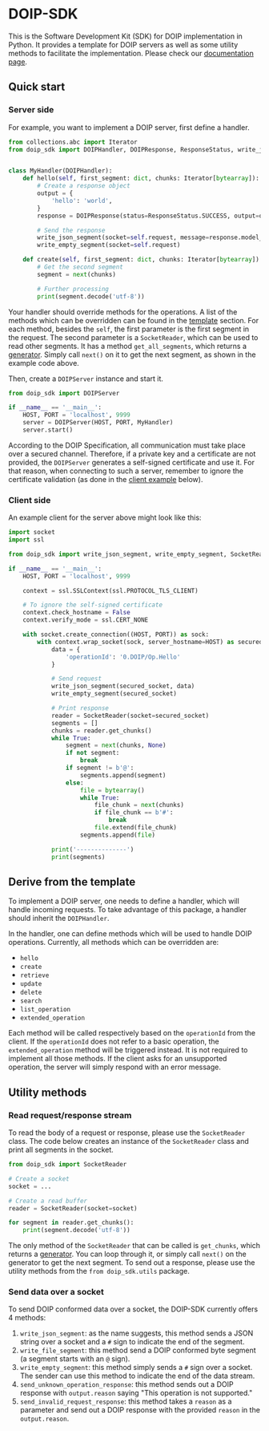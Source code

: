 # DOIP-SDK

This is the Software Development Kit (SDK) for DOIP implementation in Python. It provides a template for DOIP servers as
well as some utility methods to facilitate the implementation. Please check our [documentation page][3].

## Quick start

### Server side

For example, you want to implement a DOIP server, first define a handler.

```python
from collections.abc import Iterator
from doip_sdk import DOIPHandler, DOIPResponse, ResponseStatus, write_json_segment, write_empty_segment


class MyHandler(DOIPHandler):
    def hello(self, first_segment: dict, chunks: Iterator[bytearray]):
        # Create a response object
        output = {
            'hello': 'world',
        }
        response = DOIPResponse(status=ResponseStatus.SUCCESS, output=output)

        # Send the response
        write_json_segment(socket=self.request, message=response.model_dump(exclude_none=True))
        write_empty_segment(socket=self.request)

    def create(self, first_segment: dict, chunks: Iterator[bytearray]):
        # Get the second segment
        segment = next(chunks)

        # Further processing
        print(segment.decode('utf-8'))
```

Your handler should override methods for the operations. A list of the methods which can be overridden can be found in
the [template](#derive-from-the-template) section. For each method, besides the `self`, the first parameter is the
first segment in the request. The second parameter is a `SocketReader`, which can be used to read other segments. It has
a
method `get_all_segments`, which returns a [generator][2]. Simply call `next()` on it to get the next segment, as shown
in the example code above.

Then, create a `DOIPServer` instance and start it.

```python
from doip_sdk import DOIPServer

if __name__ == '__main__':
    HOST, PORT = 'localhost', 9999
    server = DOIPServer(HOST, PORT, MyHandler)
    server.start()
```

According to the DOIP Specification, all communication must take place over a secured channel. Therefore, if a private
key and a certificate are not provided, the `DOIPServer` generates a self-signed certificate and use it. For that
reason, when connecting to such a server, remember to ignore the certificate validation (as done in the
[client example](#client-side) below).

### Client side

An example client for the server above might look like this:

```python
import socket
import ssl

from doip_sdk import write_json_segment, write_empty_segment, SocketReader

if __name__ == '__main__':
    HOST, PORT = 'localhost', 9999

    context = ssl.SSLContext(ssl.PROTOCOL_TLS_CLIENT)

    # To ignore the self-signed certificate
    context.check_hostname = False
    context.verify_mode = ssl.CERT_NONE

    with socket.create_connection((HOST, PORT)) as sock:
        with context.wrap_socket(sock, server_hostname=HOST) as secured_socket:
            data = {
                'operationId': '0.DOIP/Op.Hello'
            }

            # Send request
            write_json_segment(secured_socket, data)
            write_empty_segment(secured_socket)

            # Print response
            reader = SocketReader(socket=secured_socket)
            segments = []
            chunks = reader.get_chunks()
            while True:
                segment = next(chunks, None)
                if not segment:
                    break
                if segment != b'@':
                    segments.append(segment)
                else:
                    file = bytearray()
                    while True:
                        file_chunk = next(chunks)
                        if file_chunk == b'#':
                            break
                        file.extend(file_chunk)
                    segments.append(file)

            print('--------------')
            print(segments)
```

## Derive from the template

To implement a DOIP server, one needs to define a handler, which will handle incoming requests. To take advantage of
this package, a handler should inherit the `DOIPHandler`.

In the handler, one can define methods which will be used to handle DOIP operations. Currently, all methods which can be
overridden are:

* `hello`
* `create`
* `retrieve`
* `update`
* `delete`
* `search`
* `list_operation`
* `extended_operation`

Each method will be called respectively based on the `operationId` from the client. If the `operationId` does not refer
to a basic operation, the `extended_operation` method will be triggered instead. It is not required to implement all
those methods. If the client asks for an unsupported operation, the server will simply respond with an error message.

## Utility methods

### Read request/response stream

To read the body of a request or response, please use the `SocketReader` class. The code below creates an instance of
the `SocketReader` class and print all segments in the socket.

```python
from doip_sdk import SocketReader

# Create a socket
socket = ...

# Create a read buffer
reader = SocketReader(socket=socket)

for segment in reader.get_chunks():
    print(segment.decode('utf-8'))
```

The only method of the `SocketReader` that can be called is `get_chunks`, which returns a [generator][2]. You can
loop through it, or simply call `next()` on the generator to get the next segment. To send out a response, please use
the utility methods from the `from doip_sdk.utils` package.

### Send data over a socket

To send DOIP conformed data over a socket, the DOIP-SDK currently offers 4 methods:

1. `write_json_segment`: as the name suggests, this method sends a JSON string over a socket and a `#` sign to indicate
   the end of the segment.
2. `write_file_segment`: this method send a DOIP conformed byte segment (a segment starts with an `@` sign).
3. `write_empty_segment`: this method simply sends a `#` sign over a socket. The sender can use this method to indicate
   the end of the data stream.
4. `send_unknown_operation_response`: this method sends out a DOIP response with `output.reason` saying "This operation
   is not supported."
5. `send_invalid_request_response`: this method takes a `reason` as a parameter and send out a DOIP response with the
   provided `reason` in the `output.reason`.

[1]: https://docs.python.org/3/library/socketserver.html

[2]: https://wiki.python.org/moin/Generators

[3]: https://doip.pages-ce.gwdg.de/doip-sdk/